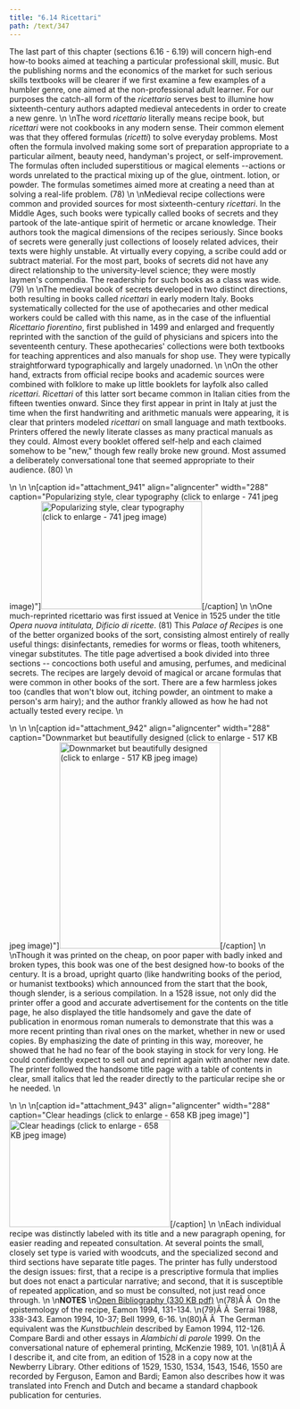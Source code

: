 ```yaml
---
title: "6.14 Ricettari"
path: /text/347
---
```

The last part of this chapter (sections 6.16 - 6.19) will concern high-end how-to books aimed at teaching a particular professional skill, music. But the publishing norms and the economics of the market for such serious skills textbooks will be clearer if we first examine a few examples of a humbler genre, one aimed at the non-professional adult learner. For our purposes the catch-all form of the <em>ricettario</em> serves best to illumine how sixteenth-century authors adapted medieval antecedents in order to create a new genre.\n\nThe word <em>ricettario</em> literally means recipe book, but <em>ricettari</em> were not cookbooks in any modern sense. Their common element was that they offered formulas (<em>ricetti</em>) to solve everyday problems. Most often the formula involved making some sort of preparation appropriate to a particular ailment, beauty need, handyman's project, or self-improvement. The formulas often included superstitious or magical elements --actions or words unrelated to the practical mixing up of the glue, ointment. lotion, or powder. The formulas sometimes aimed more at creating a need than at solving a real-life problem. (78)\n\nMedieval recipe collections were common and provided sources for most sixteenth-century <em>ricettari</em>. In the Middle Ages, such books were typically called books of secrets and they partook of the late-antique spirit of hermetic or arcane knowledge. Their authors took the magical dimensions of the recipes seriously. Since books of secrets were generally just collections of loosely related advices, their texts were highly unstable. At virtually every copying, a scribe could add or subtract material. For the most part, books of secrets did not have any direct relationship to the university-level science; they were mostly laymen's compendia. The readership for such books as a class was wide. (79)\n\nThe medieval book of secrets developed in two distinct directions, both resulting in books called <em>ricettari</em> in early modern Italy. Books systematically collected for the use of apothecaries and other medical workers could be called with this name, as in the case of the influential <em>Ricettario fiorentino</em>, first published in 1499 and enlarged and frequently reprinted with the sanction of the guild of physicians and spicers into the seventeenth century. These apothecaries' collections were both textbooks for teaching apprentices and also manuals for shop use. They were typically straightforward typographically and largely unadorned.\n\nOn the other hand, extracts from official recipe books and academic sources were combined with folklore to make up little booklets for layfolk also called <em>ricettari</em>. <em>Ricettari</em> of this latter sort became common in Italian cities from the fifteen twenties onward. Since they first appear in print in Italy at just the time when the first handwriting and arithmetic manuals were appearing, it is clear that printers modeled <em>ricettari</em> on small language and math textbooks. Printers offered the newly literate classes as many practical manuals as they could. Almost every booklet offered self-help and each claimed somehow to be "new," though few really broke new ground. Most assumed a deliberately conversational tone that seemed appropriate to their audience. (80)\n<p style="text-align: center;"></p>\n\n\n[caption id="attachment_941" align="aligncenter" width="288" caption="Popularizing style, clear typography (click to enlarge - 741 jpeg image)"]<a rel="pop-up" href="http://www.humanismforsale.org/text/images_full/6.00_Chapter_Six/Wing-ZP-535.N54,-Opera-nvova-intitolata-Dificio-de-ricet (1).jpg"><img class="size-full wp-image-941" title="wing-zp-535n54-opera-nvova-intitolata-dificio-de-ricet-1-thumb" src="http://www.humanismforsale.org/text/wp-content/uploads/2008/09/wing-zp-535n54-opera-nvova-intitolata-dificio-de-ricet-1-thumb.jpg" alt="Popularizing style, clear typography (click to enlarge - 741 jpeg image)" width="288" height="193" /></a>[/caption]\n\nOne much-reprinted ricettario was first issued at Venice in 1525 under the title <em>Opera nuova intitulata, Dificio di ricette</em>. (81) This <em>Palace of Recipes</em> is one of the better organized books of the sort, consisting almost entirely of really useful things: disinfectants, remedies for worms or fleas, tooth whiteners, vinegar substitutes. The title page advertised a book divided into three sections -- concoctions both useful and amusing, perfumes, and medicinal secrets. The recipes are largely devoid of magical or arcane formulas that were common in other books of the sort. There are a few harmless jokes too (candles that won't blow out, itching powder, an ointment to make a person's arm hairy); and the author frankly allowed as how he had not actually tested every recipe.\n<p style="text-align: center;"></p>\n\n\n[caption id="attachment_942" align="aligncenter" width="288" caption="Downmarket but beautifully designed (click to enlarge - 517 KB jpeg image)"]<a rel="pop-up" href="http://www.humanismforsale.org/text/images_full/6.00_Chapter_Six/Wing-ZP-535.N54,-Opera-nvova-intitolata-Dificio-de-ricet (2).jpg"><img class="size-full wp-image-942" title="wing-zp-535n54-opera-nvova-intitolata-dificio-de-ricet-2-thumb" src="http://www.humanismforsale.org/text/wp-content/uploads/2008/09/wing-zp-535n54-opera-nvova-intitolata-dificio-de-ricet-2-thumb.jpg" alt="Downmarket but beautifully designed (click to enlarge - 517 KB jpeg image)" width="288" height="369" /></a>[/caption]\n\nThough it was printed on the cheap, on poor paper with badly inked and broken types, this book was one of the best designed how-to books of the century. It is a broad, upright quarto (like handwriting books of the period, or humanist textbooks) which announced from the start that the book, though slender, is a serious compilation. In a 1528 issue, not only did the printer offer a good and accurate advertisement for the contents on the title page, he also displayed the title handsomely and gave the date of publication in enormous roman numerals to demonstrate that this was a more recent printing than rival ones on the market, whether in new or used copies. By emphasizing the date of printing in this way, moreover, he showed that he had no fear of the book staying in stock for very long. He could confidently expect to sell out and reprint again with another new date. The printer followed the handsome title page with a table of contents in clear, small italics that led the reader directly to the particular recipe she or he needed.\n<p style="text-align: center;"></p>\n\n\n[caption id="attachment_943" align="aligncenter" width="288" caption="Clear headings (click to enlarge - 658 KB jpeg image)"]<a rel="pop-up" href="http://www.humanismforsale.org/text/images_full/6.00_Chapter_Six/Wing-ZP-535.N54,-Opera-nvova-intitolata-Dificio-de-ricette,f.jpg"><img class="size-full wp-image-943" title="wing-zp-535n54-opera-nvova-intitolata-dificio-de-ricettef-thumb" src="http://www.humanismforsale.org/text/wp-content/uploads/2008/09/wing-zp-535n54-opera-nvova-intitolata-dificio-de-ricettef-thumb.jpg" alt="Clear headings (click to enlarge - 658 KB jpeg image)" width="288" height="192" /></a>[/caption]\n\nEach individual recipe was distinctly labeled with its title and a new paragraph opening, for easier reading and repeated consultation. At several points the small, closely set type is varied with woodcuts, and the specialized second and third sections have separate title pages. The printer has fully understood the design issues: first, that a recipe is a prescriptive formula that implies but does not enact a particular narrative; and second, that it is susceptible of repeated application, and so must be consulted, not just read once through.\n\n<strong>NOTES</strong>\n<a href="http://www.humanismforsale.org/bibliography.pdf" target="new">Open Bibliography (330 KB pdf)</a>\n(78)Â Â  On the epistemology of the recipe, Eamon 1994, 131-134.\n(79)Â Â  Serrai 1988, 338-343. Eamon 1994, 10-37; Bell 1999, 6-16.\n(80)Â Â  The German equivalent was the <em>Kunstbuchlein</em> described by Eamon 1994, 112-126. Compare Bardi and other essays in <em>Alambichi di parole</em> 1999. On the conversational nature of ephemeral printing, McKenzie 1989, 101.\n(81)Â Â  I describe it, and cite from, an edition of 1528 in a copy now at the Newberry Library. Other editions of 1529, 1530, 1534, 1543, 1546, 1550 are recorded by Ferguson, Eamon and Bardi; Eamon also describes how it was translated into French and Dutch and became a standard chapbook publication for centuries.
